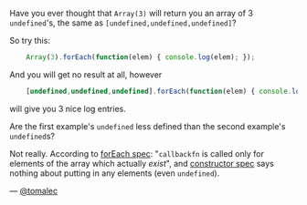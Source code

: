 Have you ever thought that `Array(3)` will return you an array of 3 `undefined`'s,
the same as `[undefined,undefined,undefined]`?

So try this:
``` javascript
    Array(3).forEach(function(elem) { console.log(elem); });
```
And you will get no result at all, however
``` javascript
    [undefined,undefined,undefined].forEach(function(elem) { console.log(elem); });
```
will give you 3 nice log entries.

Are the first example's `undefined` less defined than the second example's `undefined`s?

Not really. According to [forEach spec](http://www.ecma-international.org/ecma-262/5.1/#sec-15.4.4.18):
"`callbackfn` is called only for elements of the array which actually *exist*",
and [constructor spec](http://www.ecma-international.org/ecma-262/5.1/#sec-15.4.2.2)
says nothing about putting in any elements (even `undefined`).

— [@tomalec][1]

[1]:https://github.com/tomalec
